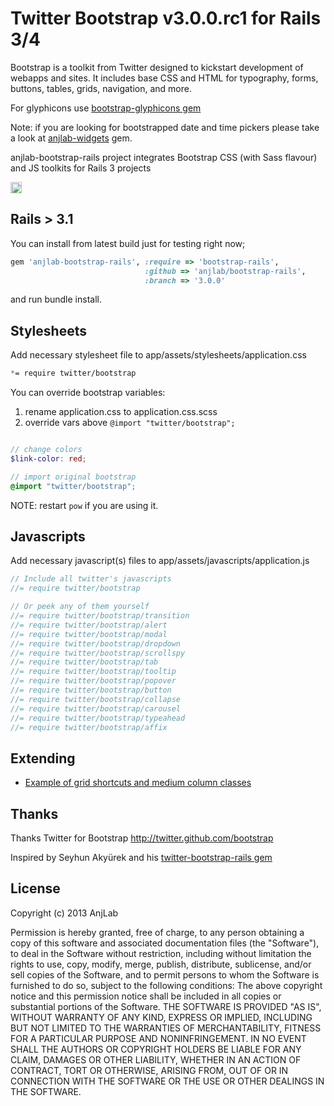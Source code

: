 # Twitter Bootstrap v3.0.0.rc1 for Rails 3/4
Bootstrap is a toolkit from Twitter designed to kickstart development of webapps and sites.
It includes base CSS and HTML for typography, forms, buttons, tables, grids, navigation, and more.

For glyphicons use [bootstrap-glyphicons gem](https://github.com/anjlab/bootstrap-glyphicons)

Note: if you are looking for bootstrapped date and time pickers please take a look at [anjlab-widgets](https://github.com/anjlab/anjlab-widgets) gem.

anjlab-bootstrap-rails project integrates Bootstrap CSS (with Sass flavour) and JS toolkits for Rails 3 projects

<a href="http://spellhub.com/projects/project/69"><img src="http://spellhub.com/projects/status/69" height="18"></a>

## Rails > 3.1
You can install from latest build just for testing right now;

``` ruby
gem 'anjlab-bootstrap-rails', :require => 'bootstrap-rails',
                              :github => 'anjlab/bootstrap-rails',
                              :branch => '3.0.0'
```

and run bundle install.

## Stylesheets

Add necessary stylesheet file to app/assets/stylesheets/application.css

``` css
*= require twitter/bootstrap
```

You can override bootstrap variables:

1. rename application.css to application.css.scss
2. override vars above `@import "twitter/bootstrap";`

```scss

// change colors
$link-color: red;

// import original bootstrap
@import "twitter/bootstrap";

```
 NOTE: restart `pow` if you are using it.

## Javascripts

Add necessary javascript(s) files to app/assets/javascripts/application.js

``` javascript
// Include all twitter's javascripts
//= require twitter/bootstrap

// Or peek any of them yourself
//= require twitter/bootstrap/transition
//= require twitter/bootstrap/alert
//= require twitter/bootstrap/modal
//= require twitter/bootstrap/dropdown
//= require twitter/bootstrap/scrollspy
//= require twitter/bootstrap/tab
//= require twitter/bootstrap/tooltip
//= require twitter/bootstrap/popover
//= require twitter/bootstrap/button
//= require twitter/bootstrap/collapse
//= require twitter/bootstrap/carousel
//= require twitter/bootstrap/typeahead
//= require twitter/bootstrap/affix
```

## Extending

- [Example of grid shortcuts and medium column classes](https://gist.github.com/yury/5662144)

## Thanks
Thanks Twitter for Bootstrap
http://twitter.github.com/bootstrap

Inspired by Seyhun Akyürek and his [twitter-bootstrap-rails gem](https://github.com/seyhunak/twitter-bootstrap-rails)


## License
Copyright (c) 2013 AnjLab

Permission is hereby granted, free of charge, to any person obtaining a copy of this software and associated documentation files (the "Software"), to deal in the Software without restriction, including without limitation the rights to use, copy, modify, merge, publish, distribute, sublicense, and/or sell copies of the Software, and to permit persons to whom the Software is furnished to do so, subject to the following conditions:
The above copyright notice and this permission notice shall be included in all copies or substantial portions of the Software.
THE SOFTWARE IS PROVIDED "AS IS", WITHOUT WARRANTY OF ANY KIND, EXPRESS OR IMPLIED, INCLUDING BUT NOT LIMITED TO THE WARRANTIES OF MERCHANTABILITY, FITNESS FOR A PARTICULAR PURPOSE AND NONINFRINGEMENT. IN NO EVENT SHALL THE AUTHORS OR COPYRIGHT HOLDERS BE LIABLE FOR ANY CLAIM, DAMAGES OR OTHER LIABILITY, WHETHER IN AN ACTION OF CONTRACT, TORT OR OTHERWISE, ARISING FROM, OUT OF OR IN CONNECTION WITH THE SOFTWARE OR THE USE OR OTHER DEALINGS IN THE SOFTWARE.
